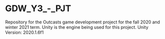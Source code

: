 # GDW_Y3_-_PJT
Repository for the Outcasts game development project for the fall 2020 and winter 2021 term. Unity is the engine being used for this project.
Unity Version: 2020.1.6f1
